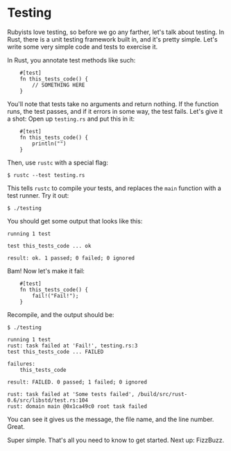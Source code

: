Testing
=======

Rubyists love testing, so before we go any farther, let's talk about
testing. In Rust, there is a unit testing framework built in, and it's
pretty simple. Let's write some very simple code and tests to exercise
it.

In Rust, you annotate test methods like such:

~~~ {.rust}
    #[test]
    fn this_tests_code() {
        // SOMETHING HERE
    }
~~~

You'll note that tests take no arguments and return nothing. If the
function runs, the test passes, and if it errors in some way, the test
fails. Let's give it a shot: Open up `testing.rs` and put this in it:

~~~ {.rust}
    #[test]
    fn this_tests_code() {
        println("")
    }
~~~

Then, use `rustc` with a special flag:

    $ rustc --test testing.rs

This tells `rustc` to compile your tests, and replaces the `main` function
with a test runner. Try it out:

    $ ./testing

You should get some output that looks like this:

    running 1 test

    test this_tests_code ... ok

    result: ok. 1 passed; 0 failed; 0 ignored

Bam! Now let's make it fail:

~~~ {.rust}
    #[test]
    fn this_tests_code() {
        fail!("Fail!");
    }
~~~

Recompile, and the output should be:

    $ ./testing

    running 1 test
    rust: task failed at 'Fail!', testing.rs:3
    test this_tests_code ... FAILED

    failures:
        this_tests_code

    result: FAILED. 0 passed; 1 failed; 0 ignored

    rust: task failed at 'Some tests failed', /build/src/rust-0.6/src/libstd/test.rs:104
    rust: domain main @0x1ca49c0 root task failed

You can see it gives us the message, the file name, and the line number.
Great.

Super simple. That's all you need to know to get started. Next up: FizzBuzz.

